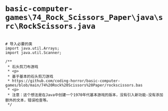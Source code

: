 # `basic-computer-games\74_Rock_Scissors_Paper\java\src\RockScissors.java`

```

# 导入必要的类
import java.util.Arrays;
import java.util.Scanner;

/**
 * 石头剪刀布游戏
 * <p>
 * 基于基本的石头剪刀游戏
 * https://github.com/coding-horror/basic-computer-games/blob/main/74%20Rock%20Scissors%20Paper/rockscissors.bas
 * <p>
 * 注意：这个想法是在Java中创建一个1970年代基本游戏的版本，没有引入新功能-没有添加额外的文本，错误检查等。
 */

```